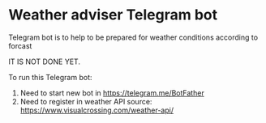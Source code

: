 # Weather adviser Telegram bot

Telegram bot is to help to be prepared for weather conditions according to forcast

IT IS NOT DONE YET. 


To run this Telegram bot:  
1. Need to start new bot in https://telegram.me/BotFather
2. Need to register in weather API source: https://www.visualcrossing.com/weather-api/
